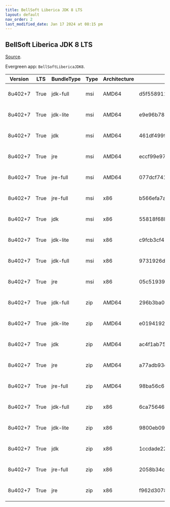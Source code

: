 ```yaml
---
title: BellSoft Liberica JDK 8 LTS
layout: default
nav_order: 2
last_modified_date: Jan 17 2024 at 08:15 pm
---
```


## BellSoft Liberica JDK 8 LTS

[Source](https://bell-sw.com/libericajdk/).

Evergreen app: `BellSoftLibericaJDK8`.

| Version | LTS  | BundleType | Type | Architecture | Sha1                                     | Size      | URI                                                                                                      |
| ------- | ---- | ---------- | ---- | ------------ | ---------------------------------------- | --------- | -------------------------------------------------------------------------------------------------------- |
| 8u402+7 | True | jdk-full   | msi  | AMD64        | d5f5589115ceccf4ab92178d8d3349e0eefa6d5b | 144244736 | https://github.com/bell-sw/Liberica/releases/download/8u402+7/bellsoft-jdk8u402+7-windows-amd64-full.msi |
| 8u402+7 | True | jdk-lite   | msi  | AMD64        | e9e96b78131e379625a9735367faaae361e0d863 | 53182464  | https://github.com/bell-sw/Liberica/releases/download/8u402+7/bellsoft-jdk8u402+7-windows-amd64-lite.msi |
| 8u402+7 | True | jdk        | msi  | AMD64        | 461df49997221cd133e56db1169f78ef0d517fd8 | 104120320 | https://github.com/bell-sw/Liberica/releases/download/8u402+7/bellsoft-jdk8u402+7-windows-amd64.msi      |
| 8u402+7 | True | jre        | msi  | AMD64        | eccf99e973c685aad353b1a1de64dca7954b019c | 40767488  | https://github.com/bell-sw/Liberica/releases/download/8u402+7/bellsoft-jre8u402+7-windows-amd64.msi      |
| 8u402+7 | True | jre-full   | msi  | AMD64        | 077dcf7410516c0088493a2920285dbc3d3a95fe | 79245312  | https://github.com/bell-sw/Liberica/releases/download/8u402+7/bellsoft-jre8u402+7-windows-amd64-full.msi |
| 8u402+7 | True | jre-full   | msi  | x86          | b566efa7a229c28a9c7e92a99c6e04e3c86075a2 | 72544256  | https://github.com/bell-sw/Liberica/releases/download/8u402+7/bellsoft-jre8u402+7-windows-i586-full.msi  |
| 8u402+7 | True | jdk        | msi  | x86          | 55818f68b6e3c9b6d9d8fe5b1d996f9cba6565b9 | 104960000 | https://github.com/bell-sw/Liberica/releases/download/8u402+7/bellsoft-jdk8u402+7-windows-i586.msi       |
| 8u402+7 | True | jdk-lite   | msi  | x86          | c9fcb3cf4b2a23bddbe6f106f2b4bb7d9d90f793 | 52269056  | https://github.com/bell-sw/Liberica/releases/download/8u402+7/bellsoft-jdk8u402+7-windows-i586-lite.msi  |
| 8u402+7 | True | jdk-full   | msi  | x86          | 9731926d6e382fd8cd19a22425c233faf52d57c4 | 139919360 | https://github.com/bell-sw/Liberica/releases/download/8u402+7/bellsoft-jdk8u402+7-windows-i586-full.msi  |
| 8u402+7 | True | jre        | msi  | x86          | 05c51939d057331db7b084c61cbd9c2a3b8ebd91 | 39092224  | https://github.com/bell-sw/Liberica/releases/download/8u402+7/bellsoft-jre8u402+7-windows-i586.msi       |
| 8u402+7 | True | jdk-full   | zip  | AMD64        | 296b3ba0434c06aaadbdd1ebda751fd5c9169a3e | 148686754 | https://github.com/bell-sw/Liberica/releases/download/8u402+7/bellsoft-jdk8u402+7-windows-amd64-full.zip |
| 8u402+7 | True | jdk-lite   | zip  | AMD64        | e01941925e60a844345c5dd8daebfe4e1ece0cc8 | 53635050  | https://github.com/bell-sw/Liberica/releases/download/8u402+7/bellsoft-jdk8u402+7-windows-amd64-lite.zip |
| 8u402+7 | True | jdk        | zip  | AMD64        | ac4f1ab7522768949f8ff5b324a4c920e8ca026f | 108403654 | https://github.com/bell-sw/Liberica/releases/download/8u402+7/bellsoft-jdk8u402+7-windows-amd64.zip      |
| 8u402+7 | True | jre        | zip  | AMD64        | a77adb93e66a1ef4162724561234edcfa95f7c07 | 39887949  | https://github.com/bell-sw/Liberica/releases/download/8u402+7/bellsoft-jre8u402+7-windows-amd64.zip      |
| 8u402+7 | True | jre-full   | zip  | AMD64        | 98ba56c6c9a7b5676991122748648950e0b1571a | 78541030  | https://github.com/bell-sw/Liberica/releases/download/8u402+7/bellsoft-jre8u402+7-windows-amd64-full.zip |
| 8u402+7 | True | jdk-full   | zip  | x86          | 6ca75646f842572a8b54f34564bf5b924532a396 | 144306016 | https://github.com/bell-sw/Liberica/releases/download/8u402+7/bellsoft-jdk8u402+7-windows-i586-full.zip  |
| 8u402+7 | True | jdk-lite   | zip  | x86          | 9800eb09e9b62939e24871a42a15756d6849989d | 52661604  | https://github.com/bell-sw/Liberica/releases/download/8u402+7/bellsoft-jdk8u402+7-windows-i586-lite.zip  |
| 8u402+7 | True | jdk        | zip  | x86          | 1ccdade224c66ad9992d92b111373004b893f6cb | 109174397 | https://github.com/bell-sw/Liberica/releases/download/8u402+7/bellsoft-jdk8u402+7-windows-i586.zip       |
| 8u402+7 | True | jre-full   | zip  | x86          | 2058b34c33c7a5a8b0be9436b1c6236f3dfacd5e | 71822532  | https://github.com/bell-sw/Liberica/releases/download/8u402+7/bellsoft-jre8u402+7-windows-i586-full.zip  |
| 8u402+7 | True | jre        | zip  | x86          | f962d30780d9169945545441d049c03d624b6783 | 38224851  | https://github.com/bell-sw/Liberica/releases/download/8u402+7/bellsoft-jre8u402+7-windows-i586.zip       |
